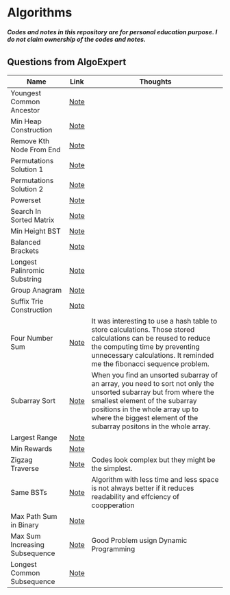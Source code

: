 # Algorithms
###### ***Codes and notes in this repository are for personal education purpose. I do not claim ownership of the codes and notes.***
## Questions from AlgoExpert 
Name                           | Link | Thoughts 
-------------------------------|------|----------
 Youngest Common Ancestor      |[Note](https://github.com/jinmountain/Algorithms/blob/master/algoExpert/youngestCommonAncestor.py)| 
 Min Heap Construction         |[Note](https://github.com/jinmountain/Algorithms/blob/master/algoExpert/minHeapConstruction.py)|
 Remove Kth Node From End      |[Note](https://github.com/jinmountain/Algorithms/blob/master/algoExpert/removeKthNodeFromEnd.py)|
 Permutations Solution 1       |[Note](https://github.com/jinmountain/Algorithms/blob/master/algoExpert/permutations_sol1.py)|
 Permutations Solution 2       |[Note](https://github.com/jinmountain/Algorithms/blob/master/algoExpert/permutations_sol2.py)|
 Powerset                      |[Note](https://github.com/jinmountain/Algorithms/blob/master/algoExpert/powerset.py)|
 Search In Sorted Matrix       |[Note](https://github.com/jinmountain/Algorithms/blob/master/algoExpert/searchInSortedMatrix.py)|
 Min Height BST                |[Note](https://github.com/jinmountain/Algorithms/blob/master/algoExpert/minHeightBst.py)|
 Balanced Brackets             |[Note](https://github.com/jinmountain/Algorithms/blob/master/algoExpert/balancedBrackets.py)|
 Longest Palinromic Substring  |[Note](https://github.com/jinmountain/Algorithms/blob/master/algoExpert/longestPalindromicSubstring.py)|
 Group Anagram                 |[Note](https://github.com/jinmountain/Algorithms/blob/master/algoExpert/groupAnagram.py)|
 Suffix Trie Construction      |[Note](https://github.com/jinmountain/Algorithms/blob/master/algoExpert/suffixTrieConstruction.py)|
 Four Number Sum               |[Note](https://github.com/jinmountain/Algorithms/blob/master/algoExpert/fourNumberSum.py)|It was interesting to use a hash table to store calculations. Those stored calculations can be reused to reduce the computing time by preventing unnecessary calculations. It reminded me the fibonacci sequence problem.
 Subarray Sort                 |[Note](https://github.com/jinmountain/Algorithms/blob/master/algoExpert/subarraySort.py)|When you find an unsorted subarray of an array, you need to sort not only the unsorted subarray but from where the smallest element of the subarray positions in the whole array up to where the biggest element of the subarray positons in the whole array.
 Largest Range                 |[Note](https://github.com/jinmountain/Algorithms/blob/master/algoExpert/largestRange.py)|
 Min Rewards                   |[Note](https://github.com/jinmountain/Algorithms/blob/master/algoExpert/minRewards.py)|
 Zigzag Traverse               |[Note](https://github.com/jinmountain/Algorithms/blob/master/algoExpert/zigzagTraverse.py)|Codes look complex but they might be the simplest.
 Same BSTs                     |[Note](https://github.com/jinmountain/Algorithms/blob/master/algoExpert/sameBsts.py)|Algorithm with less time and less space is not always better if it reduces readability and effciency of coopperation
 Max Path Sum in Binary        |[Note](https://github.com/jinmountain/Algorithms/blob/master/algoExpert/maxpathSumInBinary.py)|
 Max Sum Increasing Subsequence|[Note](https://github.com/jinmountain/Algorithms/blob/master/algoExpert/maxSumIncreasingSubsequence.py)| Good Problem usign Dynamic Programming
 Longest Common Subsequence|[Note](https://github.com/jinmountain/Algorithms/blob/master/algoExpert/longestCommonSubsequence.py)| 